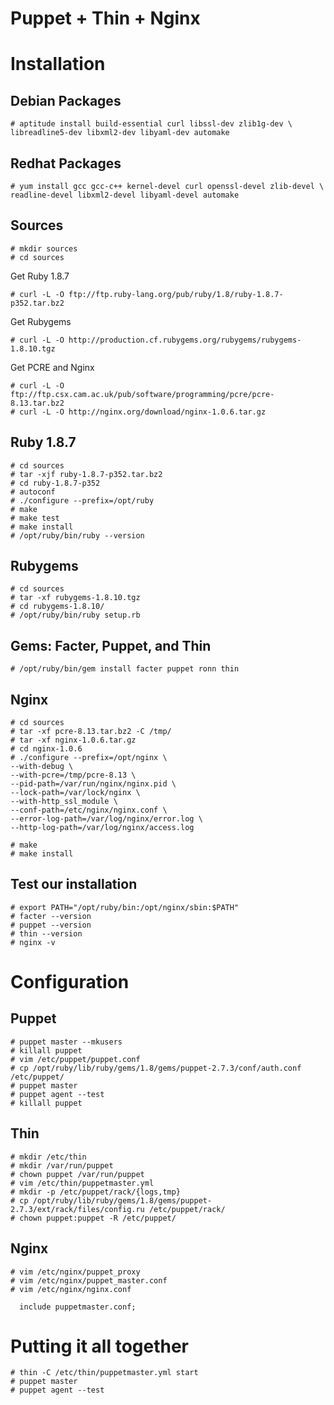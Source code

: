 Puppet + Thin + Nginx
=====================

Installation
============

Debian Packages
---------------

    # aptitude install build-essential curl libssl-dev zlib1g-dev \
    libreadline5-dev libxml2-dev libyaml-dev automake

Redhat Packages
---------------

    # yum install gcc gcc-c++ kernel-devel curl openssl-devel zlib-devel \
    readline-devel libxml2-devel libyaml-devel automake


Sources
-------

    # mkdir sources
    # cd sources

Get Ruby 1.8.7

    # curl -L -O ftp://ftp.ruby-lang.org/pub/ruby/1.8/ruby-1.8.7-p352.tar.bz2

Get Rubygems

    # curl -L -O http://production.cf.rubygems.org/rubygems/rubygems-1.8.10.tgz

Get PCRE and Nginx

    # curl -L -O ftp://ftp.csx.cam.ac.uk/pub/software/programming/pcre/pcre-8.13.tar.bz2
    # curl -L -O http://nginx.org/download/nginx-1.0.6.tar.gz


Ruby 1.8.7
----------

    # cd sources
    # tar -xjf ruby-1.8.7-p352.tar.bz2
    # cd ruby-1.8.7-p352
    # autoconf
    # ./configure --prefix=/opt/ruby
    # make
    # make test
    # make install
    # /opt/ruby/bin/ruby --version

Rubygems
--------

    # cd sources
    # tar -xf rubygems-1.8.10.tgz
    # cd rubygems-1.8.10/
    # /opt/ruby/bin/ruby setup.rb

Gems: Facter, Puppet, and Thin
------------------------------

    # /opt/ruby/bin/gem install facter puppet ronn thin

Nginx
-----

    # cd sources
    # tar -xf pcre-8.13.tar.bz2 -C /tmp/
    # tar -xf nginx-1.0.6.tar.gz
    # cd nginx-1.0.6
    # ./configure --prefix=/opt/nginx \
    --with-debug \
    --with-pcre=/tmp/pcre-8.13 \
    --pid-path=/var/run/nginx/nginx.pid \
    --lock-path=/var/lock/nginx \
    --with-http_ssl_module \
    --conf-path=/etc/nginx/nginx.conf \
    --error-log-path=/var/log/nginx/error.log \
    --http-log-path=/var/log/nginx/access.log

    # make
    # make install

Test our installation
---------------------

    # export PATH="/opt/ruby/bin:/opt/nginx/sbin:$PATH"
    # facter --version
    # puppet --version
    # thin --version
    # nginx -v


Configuration
=============

Puppet
------

    # puppet master --mkusers
    # killall puppet
    # vim /etc/puppet/puppet.conf
    # cp /opt/ruby/lib/ruby/gems/1.8/gems/puppet-2.7.3/conf/auth.conf /etc/puppet/
    # puppet master
    # puppet agent --test
    # killall puppet

Thin
----

    # mkdir /etc/thin
    # mkdir /var/run/puppet
    # chown puppet /var/run/puppet
    # vim /etc/thin/puppetmaster.yml
    # mkdir -p /etc/puppet/rack/{logs,tmp}
    # cp /opt/ruby/lib/ruby/gems/1.8/gems/puppet-2.7.3/ext/rack/files/config.ru /etc/puppet/rack/
    # chown puppet:puppet -R /etc/puppet/

Nginx
-----

    # vim /etc/nginx/puppet_proxy
    # vim /etc/nginx/puppet_master.conf
    # vim /etc/nginx/nginx.conf

      include puppetmaster.conf;


Putting it all together
=======================

    # thin -C /etc/thin/puppetmaster.yml start
    # puppet master
    # puppet agent --test
